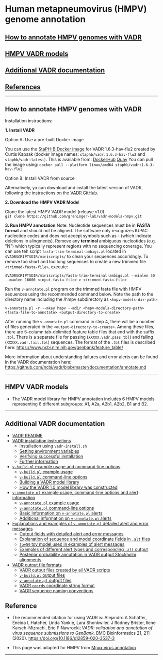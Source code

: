 # <a name="documentation"></a>Human metapneumovirus (HMPV) genome annotation

## [How to annotate HMPV genomes with VADR](#howto)

## [HMPV VADR models](#hmpvmodel)

## [Additional VADR documentation](#docs)

## [References](#reference)


---
## <a name="howto"></a>How to annotate HMPV genomes with VADR

Installation instructions:

**1. Install VADR**

Option A: Use a pre-built Docker image
   
   You can use the [StaPH-B Docker image](https://github.com/StaPH-B/docker-builds/tree/master/vadr/1.6.3-hav-flu2) for VADR 1.6.3-hav-flu2 created by Curtis Kapsak (docker image names:
   `staphb/vadr:1.6.3-hav-flu2` and `staphb/vadr:latest`).
   This is available from: 
   [DockerHub](https://hub.docker.com/r/staphb/vadr/tags)
   [Quay](https://quay.io/repository/staphb/vadr?tab=tags)
   You can pull the image using:
    ```
    docker pull --platform linux/amd64 staphb/vadr:1.6.3-hav-flu2
    ```

Option B: Install VADR from source
   
   Alternatively, yo can download and install the latest version of VADR, following the
   instructions on the [VADR GitHub](https://github.com/ncbi/vadr/tree/master).

**2. Download the HMPV VADR Model**

   Clone the latest HMPV VADR model (release v1.0)
   <br/>
   `git clone https://github.com/greninger-lab/vadr-models-hmpv.git`
   <br/>

**3. Run HMPV annotation**
Note: Nucleotide sequences must be in **FASTA format** and should not be aligned. The software only recognizes IUPAC nucleotide codes and does not accept symbols such as - (which indicate deletions in alingments).
Remove any **terminal** ambiguous nucleotides (e.g. "N") which typically represent regions with no sequencing coverage. You can use teh script `fasta-trim-terminal-ambigs.pl` located in `$VADRSCRIPTSDIR/miniscripts/` to clean your sequences accoridngly.
   To remove too short and too long sequences to create a new trimmed file `<trimmed-fasta-file>`, execute:

```
$VADRSCRIPTSDIR/miniscripts/fasta-trim-terminal-ambigs.pl --minlen 50 --maxlen 16000 <input-fasta-file> > <trimmed-fasta-file>
```        

Run the `v-annotate.pl` program on the trimmed fasta file with HMPV sequences using the recommended command below. 
   Note the path to the directory name including the /hmpv subdirectory as `<hmpv-models-dir-path>`

```
v-annotate.pl -r --mkey hmpv --mdir <hmpv-models-directory-path> <fasta-file-to-annotate> <output-directory-to-create>
```

After running the `v-annotate.pl` command in step 4, there will be a number of files generated in the `<output-directory-to-create>`. Among these files, there are 5-column tab-delimited feature table files that end with the suffix `.tbl`. 
   There is a separate file for passing (`XXXXX.vadr.pass.tbl`) and failing (`XXXXX.vadr.fail.tbl`) sequences.
   The format of the `.tbl` files is described here:
   https://www.ncbi.nlm.nih.gov/genbank/feature_table/

   More information about understanding failures and error alerts can be found in the VADR
   documentation here: https://github.com/ncbi/vadr/blob/master/documentation/annotate.md

---
## <a name="hmpvmodel"></a>HMPV VADR models
* The VADR model library for HMPV annotation includes 6 HMPV models representing 6 different subgroups: A1, A2a, A2b1, A2b2, B1 and B2.
---

## <a name="docs"> Additional VADR documentation

* [VADR README](https://github.com/ncbi/vadr/blob/master/README.md#top)
* [VADR installation instructions](https://github.com/ncbi/vadr/blob/master/documentation/install.md#top)
  * [Installation using `vadr-install.sh`](https://github.com/ncbi/vadr/blob/master/documentation/install.md#install)
  * [Setting environment variables](https://github.com/ncbi/vadr/blob/master/documentation/install.md#environment)
  * [Verifying successful installation](https://github.com/ncbi/vadr/blob/master/documentation/install.md#tests)
  * [Further information](https://github.com/ncbi/vadr/blob/master/documentation/install.md#further)
* [`v-build.pl` example usage and command-line options](https://github.com/ncbi/vadr/blob/master/documentation/build.md#top)
  * [`v-build.pl` example usage](https://github.com/ncbi/vadr/blob/master/documentation/build.md#exampleusage)
  * [`v-build.pl` command-line options](https://github.com/ncbi/vadr/blob/master/documentation/build.md#options)
  * [Building a VADR model library](https://github.com/ncbi/vadr/blob/master/documentation/build.md#library)
  * [How the VADR 1.0 model library was constructed](https://github.com/ncbi/vadr/blob/master/documentation/build.md#1.0library)
* [`v-annotate.pl` example usage, command-line options and alert information](https://github.com/ncbi/vadr/blob/master/documentation/annotate.md#top)
  * [`v-annotate.pl` example usage](https://github.com/ncbi/vadr/blob/master/documentation/annotate.md#exampleusage)
  * [`v-annotate.pl` command-line options](https://github.com/ncbi/vadr/blob/master/documentation/annotate.md#options)
  * [Basic Information on `v-annotate.pl` alerts](https://github.com/ncbi/vadr/blob/master/documentation/annotate.md#alerts)
  * [Additional information on `v-annotate.pl` alerts](https://github.com/ncbi/vadr/blob/master/documentation/annotate.md#alerts2)
* [Explanations and examples of `v-annotate.pl` detailed alert and error messages](https://github.com/ncbi/vadr/blob/master/documentation/alerts.md#top)
  * [Output fields with detailed alert and error messages](https://github.com/ncbi/vadr/blob/master/documentation/alerts.md#files)
  * [Explanation of sequence and model coordinate fields in `.alt` files](https://github.com/ncbi/vadr/blob/master/documentation/alerts.md#coords)
  * [`toy50` toy model used in examples of alert messages](https://github.com/ncbi/vadr/blob/master/documentation/alerts.md#toy)
  * [Examples of different alert types and corresponding `.alt` output](https://github.com/ncbi/vadr/blob/master/documentation/alerts.md#examples)
  * [Posterior probability annotation in VADR output Stockholm alignments](https://github.com/ncbi/vadr/blob/master/documentation/alerts.md#pp)
* [VADR output file formats](https://github.com/ncbi/vadr/blob/master/documentation/formats.md#top)
  * [VADR output files created by all VADR scripts](https://github.com/ncbi/vadr/blob/master/documentation/formats.md#generic)
  * [`v-build.pl` output files](https://github.com/ncbi/vadr/blob/master/documentation/formats.md#build)
  * [`v-annotate.pl` output files](https://github.com/ncbi/vadr/blob/master/documentation/formats.md#annotate)
  * [VADR `coords` coordinate string format](https://github.com/ncbi/vadr/blob/master/documentation/formats.md#coords)
  * [VADR sequence naming conventions](https://github.com/ncbi/vadr/blob/master/documentation/formats.md#seqnames)


## Reference <a name="reference"></a>
* The recommended citation for using VADR is:
  Alejandro A Schäffer, Eneida L Hatcher, Linda Yankie, Lara Shonkwiler,
  J Rodney Brister, Ilene Karsch-Mizrachi, Eric P Nawrocki; *VADR:
  validation and annotation of virus sequence submissions to
  GenBank.* BMC Bioinformatics 21, 211
  (2020). https://doi.org/10.1186/s12859-020-3537-3

* This page was adapted for HMPV from [Mpox virus annotation](https://github.com/ncbi/vadr/wiki/Mpox-virus-annotation)

---
